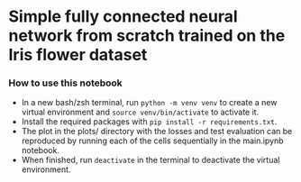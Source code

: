 # Simple fully connected neural network from scratch trained on the Iris flower dataset

### How to use this notebook
* In a new bash/zsh terminal, run `python -m venv venv` to create a new virtual environment and `source venv/bin/activate` to activate it.
* Install the required packages with `pip install -r requirements.txt`.
* The plot in the plots/ directory with the losses and test evaluation can be reproduced by running each of the cells sequentially in the main.ipynb notebook.
* When finished, run `deactivate` in the terminal to deactivate the virtual environment.